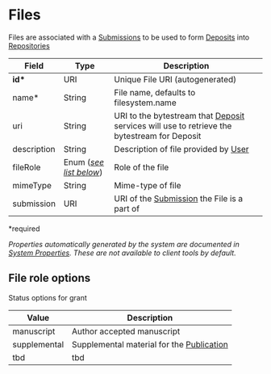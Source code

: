 # Files

Files are associated with a [Submissions](Submission.md) to be used to form [Deposits](Deposit.md) into [Repositories](Repository.md)

| Field  		| Type  		| Description |
| ------------- | ------------- | ------------- |
| __id*__ | URI | Unique File URI (autogenerated) |
| name* | String | File name, defaults to filesystem.name |
| uri | String | URI to the bytestream that [Deposit](Deposit.md) services will use to retrieve the bytestream for Deposit|
| description | String | Description of file provided by [User](User.md) |
| fileRole | Enum ([_see list below_](#file-role-options)) | Role of the file |
| mimeType | String | Mime-type of file |
| submission | URI | URI of the [Submission](Submission.md) the File is a part of |
 
*required 

*Properties automatically generated by the system are documented in [System Properties](SystemProperties.md). These are not available to client tools by default.*

## File role options

Status options for grant

| Value  		| Description |
| ------------- | ------------- |
| manuscript | Author accepted manuscript |
| supplemental | Supplemental material for the [Publication](Publication.md) |
| tbd | tbd |
